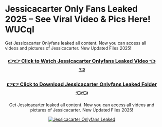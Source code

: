 # Jessicacarter Only Fans Leaked 2025 – See Viral Video & Pics Here! WUCqI

Get Jessicacarter Onlyfans leaked all content. Now you can access all videos and pictures of Jessicacarter. New Updated Files 2025!  
<div align="center">
  
### [👉👉 Click to Watch Jessicacarter Onlyfans Leaked Video 👈👈](https://links2leaks.com/jessicacarter)  
### [👉👉 Click to Download Jessicacarter Onlyfans Leaked Folder 👈👈](https://links2leaks.com/jessicacarter)  

Get Jessicacarter leaked all content. Now you can access all videos and pictures of Jessicacarter. New Updated Files 2025!  

[![Jessicacarter Onlyfans Leaked](https://i.ibb.co/93hzkbrt/l2l.gif)](https://links2leaks.com/jessicacarter)  

</div>
